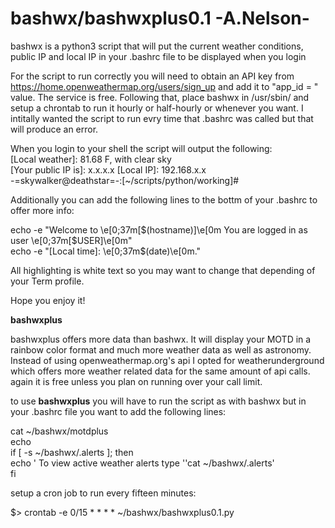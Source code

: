 # bashwx/bashwxplus0.1 -A.Nelson- 
bashwx is a python3 script that will put the current weather conditions, public IP and local IP in your .bashrc file to be displayed when you login

For the script to run correctly you will need to obtain an API key from https://home.openweathermap.org/users/sign_up
and add it to "app_id = " value. The service is free. Following that, place bashwx in /usr/sbin/ and setup a chrontab to run
it hourly or half-hourly or whenever you want. I intitally wanted the script to run evry time that .bashrc was called but that will produce an error.

When you login to your shell the script will output the following:<br>
[Local weather]: 81.68 F, with clear sky<br>
[Your public IP is]: x.x.x.x [Local IP]: 192.168.x.x<br>
-=skywalker@deathstar=-:[~/scripts/python/working]#<br>

Additionally you can add the following lines to the bottm of your .bashrc to offer more info:

echo -e "Welcome to \e[0;37m[$(hostname)]\e[0m You are logged in as user \e[0;37m[$USER]\e[0m"<br>
echo -e "[Local time]: \e[0;37m$(date)\e[0m."<br>

All highlighting is white text so you may want to change that depending of your Term profile.

Hope you enjoy it!

**bashwxplus**

bashwxplus offers more data than bashwx. It will display your MOTD in a rainbow color format and much more weather data as well as astronomy. Instead of using openweathermap.org's api I opted for weatherunderground which offers more weather related data for the same amount of api calls. again it is free unless you plan on running over your call limit. 

to use **bashwxplus** you will have to run the script as with bashwx but in your .bashrc file you want to add the following lines:

cat ~/bashwx/motdplus<br>
echo<br>
if [ -s ~/bashwx/.alerts ]; then<br>
  echo ' To view active weather alerts type ''cat ~/bashwx/.alerts'<br>
fi<br>

setup a cron job to run every fifteen minutes:

$> crontab -e
0/15 * * * * ~/bashwx/bashwxplus0.1.py



